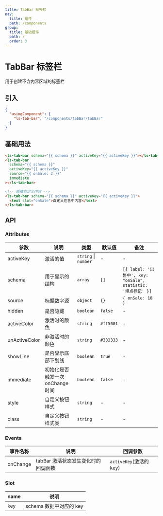 ```yaml
---
title: TabBar 标签栏
nav:
  title: 组件
  path: /components
group:
  title: 基础组件
  path: /
  order: 3
---
```


# TabBar 标签栏

用于创建不含内容区域的标签栏

## 引入

```json
{
  "usingComponent": {
    "ls-tab-bar": "/components/tabBar/tabBar"
  }
}
```

## 基础用法

```html
<ls-tab-bar schema="{{ schema }}" activeKey="{{ activeKey }}"></ls-tab-bar>
<ls-tab-bar
  schema="{{ schema }}"
  activeKey="{{ activeKey }}"
  source="{{ onSale: 2 }}"
  immediate
></ls-tab-bar>

<!-- 插槽自定义内容 -->
<ls-tab-bar schema="{{ schema }}" activeKey="{{ activeKey }}">
  <text slot="onSale">自定义在售中内容</text>
</ls-tab-bar>
```

## API

### Attributes

| 参数          | 说明                             | 类型                 | 默认值    | 备注                                                          |
| ------------- | -------------------------------- | -------------------- | --------- | ------------------------------------------------------------- |
| activeKey     | 激活的值                         | `string` \| `number` | -         | -                                                             |
| schema        | 用于显示的结构                   | `array`              | `[]`      | `[{ label: '出售中', key: "onSale", statistic: '埋点标记' }]` |
| source        | 标题数字源                       | `object`             | `{}`      | `{ onSale: 10 }`                                              |
| hidden        | 是否隐藏                         | `boolean`            | `false`   | -                                                             |
| activeColor   | 激活时的颜色                     | `string`             | `#ff5001` | -                                                             |
| unActiveColor | 非激活时的颜色                   | `string`             | `#333333` | -                                                             |
| showLine      | 是否显示底部下划线               | `boolean`            | `true`    | -                                                             |
| immediate     | 初始化是否触发一次 onChange 时间 | `boolean`            | `false`   | -                                                             |
| style         | 自定义按钮样式                   | `string`             | -         | -                                                             |
| class         | 自定义按钮样式类                 | `string`             | -         | -                                                             |

### Events

| 事件名称 | 说明                                | 回调参数                |
| -------- | ----------------------------------- | ----------------------- |
| onChange | tabBar 激活状态发生变化时的回调函数 | `activeKey`(激活的 key) |

### Slot

| name | 说明                    |
| ---- | ----------------------- |
| key  | schema 数据中对应的 key |
